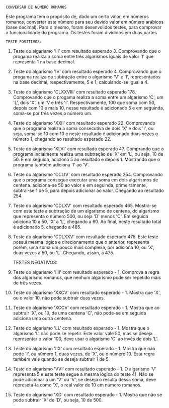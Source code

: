 	CONVERSÃO DE NÚMERO ROMANOS		

Este programa tem o propósito de, dado um certo valor, em números romanos, converter este número para seu devido valor em número arábicos (base decimal). Para o mesmo, foram desenvolidos testes, para comprovar a funcionalidade do programa. Os testes foram divididos em duas partes

	TESTE POSITIVOS:

1) Teste do algarismo 'III' com resultado esperado 3. Comprovando que o progama realiza a soma entre três algarismos iguais de valor 'I' que representa 1 na base decimal.

2) Teste do algarismo 'IV' com resultado esperado 4. Comprovando que o progama realiza oa subtração entre o algarismo 'V' e 'I', representados na base decimal, respectivamente, 5 e 1, calculando-se igual a 4.

3) Teste do algarismo 'CLXXVIII' com resultado esperado 178. Comprovando que o progama realiza a soma entre um algarismo 'C', um 'L', dois 'X', um 'V e três 'I'. Respectivamente, 100 que soma com 50, depois com 10 e mais 10, nesse resultado é adicionado 5 e em seguinda, soma-se por três vezes o número um.

4) Teste do algarismo 'XXII' com resultado esperado 22. Comprovando que o programa realiza a soma consecutiva de dois 'X' e dois 'I', ou seja, soma-se 10 com 10 e neste resultado é adicionado duas vezes o número 1, chegando ao resultado esperado 22.

5) Teste do algarismo 'XLVI' com resultado esperado 47. Comprando que o programa incialmente realiza uma subtração de 'X' em 'L', ou seja, 10 de 50. E em seguida, adiciona 5 ao resultado e depois 1. Mostrando que o programa também adiciona 'I' ao 'V'.

6) Teste do algarismo 'CCLIV' com resultado esperado 254. Comprovando que o programa consegue executar uma soma em dois algarismos de centena. adiciona-se 50 ao valor e em seguinda, primeiramente, subtrai-se 1 de 5, para depois adicionar ao valor. Chegando ao resultado 254.

7) Teste do algarismo 'CDLXV' com resultado esperado 465. Mostra-se com este teste a subtração de um algarismo de centena, do algarismo que representa o número 500, ou seja 'D' menos 'C'. Em seguida adiciona 10 a 50, 'X' a 'L', chegando a 60. Ao final, neste resultado total é adicionado 5, chegando a 465.

8) Teste do algarismo 'CDLXXV' com resultado esperado 475. Este teste possui mesma lógica e direcionamento que o anterior, representa porém, uma soma um pouco mais complexa, por adiciona 10, ou 'X', duas vezes a 50, ou 'L'. Chegando, assim, a 475.

	TESTES NEGATIVOS:
1) Teste do algarismo 'IIII' com resultado esperado - 1. Comprova a regra dos algarismo romanos, que nenhum algarismo pode ser repetido mais de três vezes.

2) Teste do algarismo 'XXCV' com resultado esperado - 1. Mostra que 'X', ou o valor 10, não pode subtrair duas vezes.

3) Teste do algarismo 'XCCV' com resultado esperado - 1. Mostra que ao subtrair 'X', ou 10, de uma centena 'C', não pode-se em seguida adiciona uma outra centena.

4) Teste do algarismo 'LL' com resultado esperado - 1. Mostra que o algarismo 'L' não pode se repetir. Este valor vale 50, mas se deseja representar o valor 100, deve usar o algarismo 'C' ao invés de dois 'L'.

5) Teste do algarismo 'IIX' com resultado esperado - 1. Mostra que não pode 'I', ou número 1, duas vezes, de 'X', ou o número 10. Esta regra também vale quando se deseja subtrair 1 de 5.

6) Teste do algarismo 'VVI' com resultado esperado - 1. O algarismo 'V' representa 5 e este teste segue a mesma lógica do teste 4). Não se pode adicionar a um 'V' ou 'V', se deseja o resulta dessa soma, deve represeta-la como 'X', o real valor de 10 em número romanos.

7) Teste do algarismo 'XD' com resultado esperado - 1. Mostra que não se pode subtrair 'X' de 'D', ou seja, 10 de 500.
